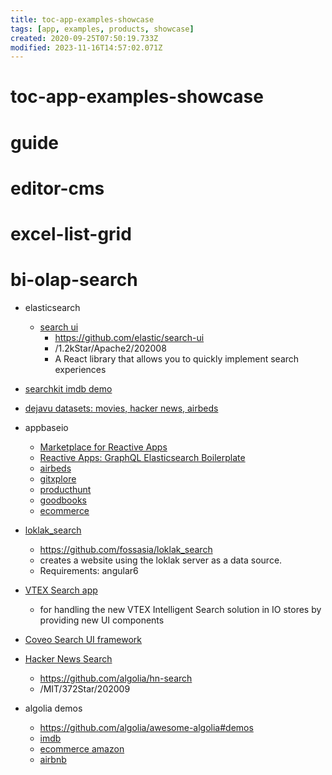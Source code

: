 ```yaml
---
title: toc-app-examples-showcase
tags: [app, examples, products, showcase]
created: 2020-09-25T07:50:19.733Z
modified: 2023-11-16T14:57:02.071Z
---
```


# toc-app-examples-showcase

# guide

# editor-cms

# excel-list-grid

# bi-olap-search
- elasticsearch
  - [search ui](https://search-ui-stable.netlify.app)
    - https://github.com/elastic/search-ui
    - /1.2kStar/Apache2/202008
    - A React library that allows you to quickly implement search experiences

- [searchkit imdb demo](http://demo.searchkit.co/)

- [dejavu datasets: movies, hacker news, airbeds](https://opensource.appbase.io/dejavu/)
- appbaseio
  - [Marketplace for Reactive Apps](https://reactiveapps.io/)
  - [Reactive Apps: GraphQL Elasticsearch Boilerplate](https://vigorous-noether-ab7748.netlify.app/)
  - [airbeds](https://opensource.appbase.io/reactivesearch/demos/airbeds/)
  - [gitxplore](https://opensource.appbase.io/reactivesearch/demos/gitxplore/)
  - [producthunt](https://opensource.appbase.io/reactivesearch/demos/producthunt/)
  - [goodbooks](https://opensource.appbase.io/reactivesearch/demos/goodbooks/)
  - [ecommerce](https://opensource.appbase.io/reactivesearch/demos/ecommerce/)

- [loklak_search](https://loklak.org/)
  - https://github.com/fossasia/loklak_search
  - creates a website using the loklak server as a data source. 
  - Requirements: angular6
- [VTEX Search app](https://github.com/vtex-apps/search)
  - for handling the new VTEX Intelligent Search solution in IO stores by providing new UI components
- [Coveo Search UI framework](https://coveo.github.io/search-ui/)

- [Hacker News Search](https://hn.algolia.com/)
  - https://github.com/algolia/hn-search
  - /MIT/372Star/202009

- algolia demos
  - https://github.com/algolia/awesome-algolia#demos
  - [imdb](https://community.algolia.com/instantsearch.js/v1/examples/media/)
  - [ecommerce amazon](https://community.algolia.com/instantsearch.js/v1/examples/e-commerce/)
  - [airbnb](https://community.algolia.com/instantsearch.js/v1/examples/tourism/)
